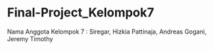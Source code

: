 # Final-Project_Kelompok7

Nama Anggota Kelompok 7 :
Siregar, Hizkia
Pattinaja, Andreas
Gogani, Jeremy Timothy
